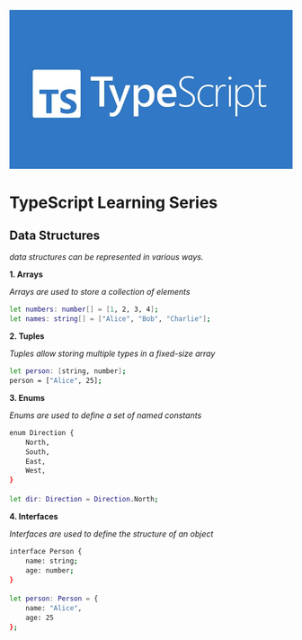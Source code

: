 ![TypeScript](images/image1.jpeg)
# TypeScript Learning Series

## Data Structures

*data structures can be represented in various ways.*


**1. Arrays**

*Arrays are used to store a collection of elements*

```bash
let numbers: number[] = [1, 2, 3, 4];
let names: string[] = ["Alice", "Bob", "Charlie"];
```

**2. Tuples**

*Tuples allow storing multiple types in a fixed-size array*

```bash
let person: [string, number];
person = ["Alice", 25];
```

**3. Enums**

*Enums are used to define a set of named constants*

```bash
enum Direction {
    North,
    South,
    East,
    West,
}

let dir: Direction = Direction.North;
```

**4. Interfaces**

*Interfaces are used to define the structure of an object*

```bash
interface Person {
    name: string;
    age: number;
}

let person: Person = {
    name: "Alice",
    age: 25
};
```

